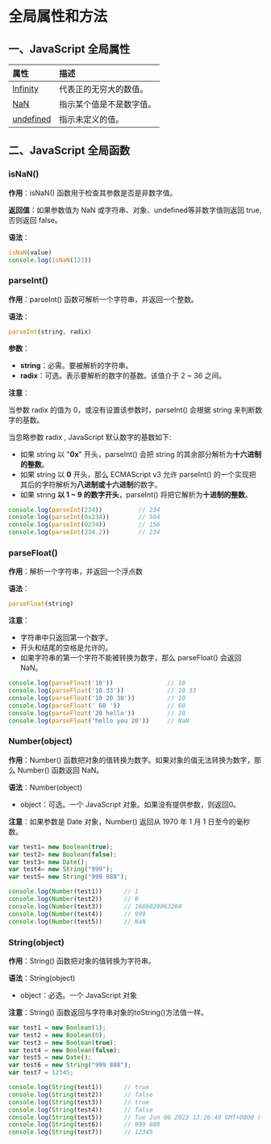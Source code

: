 # 全局属性和方法

## 一、JavaScript 全局属性

| 属性                                                         | 描述                     |
| :----------------------------------------------------------- | :----------------------- |
| [Infinity](https://www.runoob.com/jsref/jsref-infinity.html) | 代表正的无穷大的数值。   |
| [NaN](https://www.runoob.com/jsref/jsref-nan.html)           | 指示某个值是不是数字值。 |
| [undefined](https://www.runoob.com/jsref/jsref-undefined.html) | 指示未定义的值。         |

## 二、JavaScript 全局函数

### isNaN()

**作用**：isNaN() 函数用于检查其参数是否是非数字值。

**返回值**：如果参数值为 NaN 或字符串、对象、undefined等非数字值则返回 true, 否则返回 false。

**语法**：

```js
isNaN(value)
console.log(isNaN(123))
```



### parseInt() 

**作用**：parseInt() 函数可解析一个字符串，并返回一个整数。

**语法**：

```js
parseInt(string, radix)
```

**参数**：

- **string**：必需。要被解析的字符串。
- **radix**：可选。表示要解析的数字的基数。该值介于 2 ~ 36 之间。

**注意**：

当参数 radix 的值为 0，或没有设置该参数时，parseInt() 会根据 string 来判断数字的基数。

当忽略参数 radix , JavaScript 默认数字的基数如下:

- 如果 string 以 "**0x**" 开头，parseInt() 会把 string 的其余部分解析为**十六进制的整数**。
- 如果 string 以 **0** 开头，那么 ECMAScript v3 允许 parseInt() 的一个实现把其后的字符解析为**八进制或十六进制**的数字。
- 如果 string **以 1 ~ 9 的数字开头**，parseInt() 将把它解析为**十进制的整数**。

```js
console.log(parseInt(234))          // 234
console.log(parseInt(0x234))        // 564
console.log(parseInt(0234))         // 156
console.log(parseInt(234.2))        // 234
```

### parseFloat()

**作用**：解析一个字符串，并返回一个浮点数

**语法**：

```js
parseFloat(string)
```

**注意**：

- 字符串中只返回第一个数字。
- 开头和结尾的空格是允许的。
- 如果字符串的第一个字符不能被转换为数字，那么 parseFloat() 会返回 NaN。

```js
console.log(parseFloat('10'))               // 10
console.log(parseFloat('10.33'))            // 10.33
console.log(parseFloat('10 20 30'))         // 10
console.log(parseFloat(' 60 '))             // 60
console.log(parseFloat('20 hello'))         // 20
console.log(parseFloat('hello you 20'))     // NaN
```



### Number(object)

**作用**：Number() 函数把对象的值转换为数字。如果对象的值无法转换为数字，那么 Number() 函数返回 NaN。

**语法**：Number(object)

- object：可选。一个 JavaScript 对象。如果没有提供参数，则返回0。

**注意**：如果参数是 Date 对象，Number() 返回从 1970 年 1 月 1 日至今的毫秒数。

```js
var test1= new Boolean(true);
var test2= new Boolean(false);
var test3= new Date();
var test4= new String("999");
var test5= new String("999 888");

console.log(Number(test1))      // 1
console.log(Number(test2))      // 0
console.log(Number(test3))      // 1686029063204
console.log(Number(test4))      // 999
console.log(Number(test5))      // NaN
```

### String(object)

**作用**：String() 函数把对象的值转换为字符串。

**语法**：String(object)

- object：必选。一个 JavaScript 对象

**注意**：String() 函数返回与字符串对象的toString()方法值一样。

```js
var test1 = new Boolean(1);
var test2 = new Boolean(0);
var test3 = new Boolean(true);
var test4 = new Boolean(false);
var test5 = new Date();
var test6 = new String("999 888");
var test7 = 12345;

console.log(String(test1))      // true
console.log(String(test2))      // false
console.log(String(test3))      // true
console.log(String(test4))      // false
console.log(String(test5))      // Tue Jun 06 2023 13:26:49 GMT+0800 (中国标准时间)
console.log(String(test6))      // 999 888
console.log(String(test7))      // 12345
```

